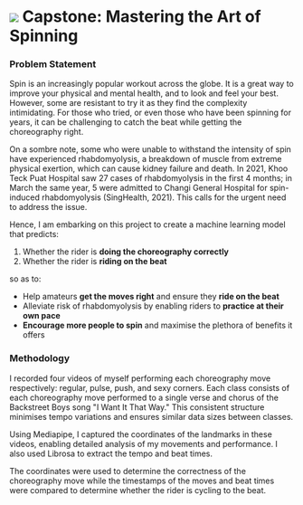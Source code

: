 # ![](https://ga-dash.s3.amazonaws.com/production/assets/logo-9f88ae6c9c3871690e33280fcf557f33.png) Capstone: Mastering the Art of Spinning

### Problem Statement 
Spin is an increasingly popular workout across the globe. It is a great way to improve your physical and mental health, and to look and feel your best. However, some are resistant to try it as they find the complexity intimidating. For those who tried, or even those who have been spinning for years, it can be challenging to catch the beat while getting the choreography right.

On a sombre note, some who were unable to withstand the intensity of spin have experienced rhabdomyolysis, a breakdown of muscle from extreme physical exertion, which can cause kidney failure and death. In 2021, Khoo Teck Puat Hospital saw 27 cases of rhabdomyolysis in the first 4 months; in March the same year, 5 were admitted to Changi General Hospital for spin-induced rhabdomyolysis (SingHealth, 2021). This calls for the urgent need to address the issue.

Hence, I am embarking on this project to create a machine learning model that predicts:

1. Whether the rider is **doing the choreography correctly**
2. Whether the rider is **riding on the beat**

so as to:
* Help amateurs **get the moves right** and ensure they **ride on the beat**
* Alleviate risk of rhabdomyolysis by enabling riders to **practice at their own pace**
* **Encourage more people to spin** and maximise the plethora of benefits it offers

### Methodology
I recorded four videos of myself performing each choreography move respectively: regular, pulse, push, and sexy corners. Each class consists of each choreography move performed to a single verse and chorus of the Backstreet Boys song "I Want It That Way." This consistent structure minimises tempo variations and ensures similar data sizes between classes. 

Using Mediapipe, I captured the coordinates of the landmarks in these videos, enabling detailed analysis of my movements and performance. I also used Librosa to extract the tempo and beat times. 

The coordinates were used to determine the correctness of the choreography move while the timestamps of the moves and beat times were compared to determine whether the rider is cycling to the beat.

